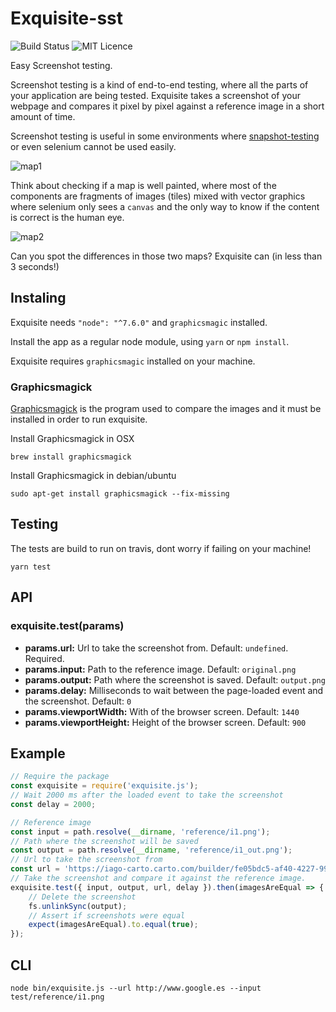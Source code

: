 # Exquisite-sst

![Build Status](https://travis-ci.org/IagoLast/Exquisite.svg?branch=master)
![MIT Licence](https://badges.frapsoft.com/os/mit/mit.svg?v=103)


Easy Screenshot testing.

Screenshot testing is a kind of end-to-end testing, where all the parts of your application are being tested.
Exquisite takes a screenshot of your webpage and compares it pixel by pixel against a reference image in a short amount of time.

Screenshot testing is useful in some environments where [snapshot-testing](https://facebook.github.io/jest/docs/snapshot-testing.html) or
even selenium cannot be used easily.

![map1](https://raw.githubusercontent.com/IagoLast/Exquisite/master/.images/example_1.png)

Think about checking if a map is well painted, where most of the components are fragments of images (tiles) mixed with vector graphics
where selenium only sees a `canvas` and the only way to know if the content is correct is the human eye.

![map2](https://raw.githubusercontent.com/IagoLast/Exquisite/master/.images/example_2.png)

Can you spot the differences in those two maps? Exquisite can (in less than 3 seconds!)

## Instaling
Exquisite needs `"node": "^7.6.0"` and `graphicsmagic` installed.

Install the app as a regular node module, using `yarn` or `npm install`.

Exquisite requires `graphicsmagic` installed on your machine.

### Graphicsmagick
[Graphicsmagick](http://www.graphicsmagick.org/) is the program used to compare the images and it must be installed in order to run exquisite.

Install Graphicsmagick in OSX

    brew install graphicsmagick

Install Graphicsmagick in debian/ubuntu

    sudo apt-get install graphicsmagick --fix-missing
    
## Testing
The tests are build to run on travis, dont worry if failing on your machine!

    yarn test
    

## API

### exquisite.test(params)
 - **params.url:** Url to take the screenshot from. Default: `undefined`. Required.
 - **params.input:** Path to the reference image. Default: `original.png`
 - **params.output:** Path where the screenshot is saved. Default: `output.png`
 - **params.delay:** Milliseconds to wait between the page-loaded event and the screenshot. Default: `0`
 - **params.viewportWidth:** With of the browser screen. Default: `1440`
 - **params.viewportHeight:** Height of the browser screen. Default: `900`

## Example 

```javascript
// Require the package
const exquisite = require('exquisite.js');
// Wait 2000 ms after the loaded event to take the screenshot
const delay = 2000; 

// Reference image
const input = path.resolve(__dirname, 'reference/i1.png');
// Path where the screenshot will be saved
const output = path.resolve(__dirname, 'reference/i1_out.png');
// Url to take the screenshot from
const url = 'https://iago-carto.carto.com/builder/fe05bdc5-af40-4227-9944-ba31e3493728/embed';
// Take the screenshot and compare it against the reference image.
exquisite.test({ input, output, url, delay }).then(imagesAreEqual => {
    // Delete the screenshot
    fs.unlinkSync(output);
    // Assert if screenshots were equal
    expect(imagesAreEqual).to.equal(true);
});
```


## CLI

    node bin/exquisite.js --url http://www.google.es --input test/reference/i1.png
